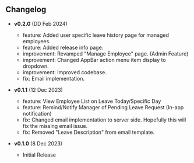 ## Changelog
- **v0.2.0** (DD Feb 2024)
  - feature: Added user specific leave history page for managed employees.
  - feature: Added release info page.
  - improvement: Revamped "Manage Employee" page. (Admin Feature)
  - improvement: Changed AppBar action menu item display to dropdown.
  - improvement: Improved codebase.
  - fix: Email implementation.

- **v0.1.1** (12 Dec 2023)
  - feature: View Employee List on Leave Today/Specific Day
  - feature: Remind/Notify Manager of Pending Leave Request (In-app notification)
  - fix: Changed email implementation to server side. Hopefully this will fix the missing email issue.
  - fix: Removed "Leave Description" from email template.

- **v0.1.0** (8 Dec 2023)
  - Initial Release 
